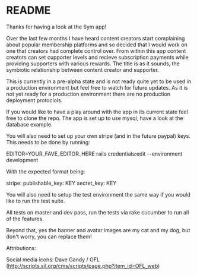 # README

Thanks for having a look at the Sym app!

Over the last few months I have heard content creators start complaining about popular membership platforms and so decided that I would work on one that creators had complete control over. From within this app content creators can set cupporter levels and recieve subscription payments while providing supporters with various rewards. The title is as it sounds, the symbiotic relationship between content creator and supporter.

This is currently in a pre-alpha state and is not ready quite yet to be used in a production environment but feel free to watch for future updates. As it is not yet ready for a production environment there are no production deployment protoclols.

If you would like to have a play around with the app in its current state feel free to clone the repo. The app is set up to use mysql, have a look at the database example.

You will also need to set up your own stripe (and in the future paypal) keys. This needs to be done by running:

EDITOR=YOUR_FAVE_EDITOR_HERE rails credentials:edit --environment development

With the expected format being:

stripe:
  publishable_key: KEY
  secret_key: KEY

You will also need to setup the test environment the same way if you would like to run the test suite.

All tests on master and dev pass, run the tests via rake cucumber to run all of the features.

Beyond that, yes the banner and avatar images are my cat and my dog, but don't worry, you can replace them!

Attributions:

Social media icons: Dave Gandy / OFL (http://scripts.sil.org/cms/scripts/page.php?item_id=OFL_web)
